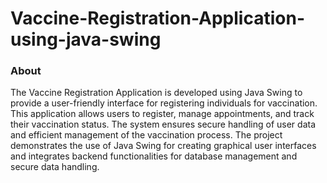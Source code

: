 # Vaccine-Registration-Application-using-java-swing

### About
The Vaccine Registration Application is developed using Java Swing to provide a user-friendly interface for registering individuals for vaccination. This application allows users to register, manage appointments, and track their vaccination status. The system ensures secure handling of user data and efficient management of the vaccination process. The project demonstrates the use of Java Swing for creating graphical user interfaces and integrates backend functionalities for database management and secure data handling.
